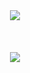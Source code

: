 <div align="center">
<img src="https://capsule-render.vercel.app/api?type=venom&height=200&text=Expect%20the%20unexpected!&fontSize=45&color=0:6E1D0C,100&fontColor=D7D7D7">
</div><br><br><br>
<div align="center"> 
<img src="https://github-readme-stats.vercel.app/api?username=kijmane&bg_color=180,00000000,f0dbdb&title_color=6e1d0c&text_color=D7D7D7&border_color=3D444D"/>  
</div>

